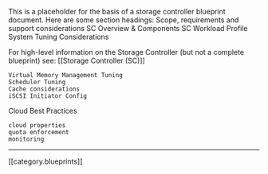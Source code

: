 
This is a placeholder for the basis of a storage controller blueprint document. Here are some section headings:
Scope, requirements and support considerations
SC Overview & Components
SC Workload Profile
System Tuning Considerations

For high-level information on the Storage Controller (but not a complete blueprint) see: [[Storage Controller (SC)]]

    Virtual Memory Management Tuning
    Scheduler Tuning
    Cache considerations
    iSCSI Initiator Config

Cloud Best Practices

    cloud properties
    quota enforcement
    monitoring

*****

[[category.blueprints]]